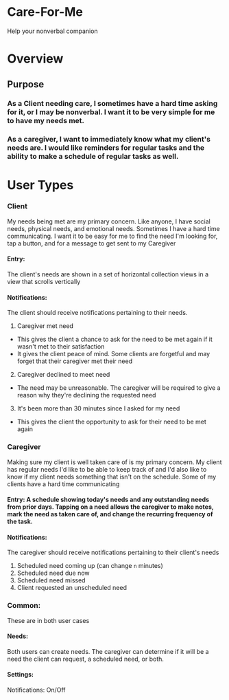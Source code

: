 # Care-For-Me
Help your nonverbal companion

# Overview

## Purpose
### As a Client needing care, I sometimes have a hard time asking for it, or I may be nonverbal. I want it to be very simple for me to have my needs met.

### As a caregiver, I want to immediately know what my client's needs are. I would like reminders for regular tasks and the ability to make a schedule of regular tasks as well.

# User Types
### Client
My needs being met are my primary concern. Like anyone, I have social needs, physical needs, and emotional needs. Sometimes I have a hard time communicating. I want it to be easy for me to find the need I'm looking for, tap a button, and for a message to get sent to my Caregiver

#### Entry: 
The client's needs are shown in a set of horizontal collection views in a view that scrolls vertically

#### Notifications:
The client should receive notifications pertaining to their needs. 
1. Caregiver met need
  - This gives the client a chance to ask for the need to be met again if it wasn't met to their satisfaction
  - It gives the client peace of mind. Some clients are forgetful and may forget that their caregiver met their need 
2. Caregiver declined to meet need
  - The need may be unreasonable. The caregiver will be required to give a reason why they're declining the requested need 
3. It's been more than 30 minutes since I asked for my need
  - This gives the client the opportunity to ask for their need to be met again

### Caregiver
Making sure my client is well taken care of is my primary concern. My client has regular needs I'd like to be able to keep track of and I'd also like to know if my client needs something that isn't on the schedule. Some of my clients have a hard time communicating

#### Entry: A schedule showing today's needs and any outstanding needs from prior days. Tapping on a need allows the caregiver to make notes, mark the need as taken care of, and change the recurring frequency of the task.

#### Notifications: 
The caregiver should receive notifications pertaining to their client's needs
1. Scheduled need coming up (can change `n` minutes)
2. Scheduled need due now
3. Scheduled need missed
4. Client requested an unscheduled need

### Common:
These are in both user cases

#### Needs:
Both users can create needs. The caregiver can determine if it will be a need the client can request, a scheduled need, or both.

#### Settings:
Notifications: On/Off
